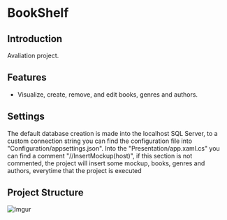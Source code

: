 # BookShelf

## Introduction
Avaliation project.

## Features
- Visualize, create, remove, and edit books, genres and authors.

## Settings
The default database creation is made into the localhost SQL Server, to a custom connection string you can find the configuration file into "Configuration/appsettings.json".
Into the "Presentation/app.xaml.cs" you can find a comment "//InsertMockup(host)", if this section is not commented, 
the project will insert some mockup, books, genres and authors, everytime that the project is executed

## Project Structure
![Imgur](https://i.imgur.com/mx6RRz2.jpg)
